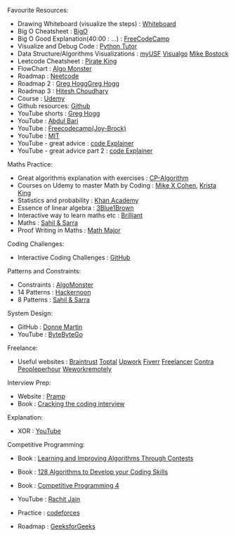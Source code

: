 Favourite Resources:

- Drawing Whiteboard (visualize the steps) : [Whiteboard](https://webwhiteboard.com/)
- Big O Cheatsheet : [BigO](https://www.bigocheatsheet.com/)
- Big O Good Explanation(40:00 : ...) : [FreeCodeCamp](https://www.youtube.com/watch?v=8hly31xKli0&t=11s&ab_channel=freeCodeCamp.org)
- Visualize and Debug Code : [Python Tutor](https://pythontutor.com)
- Data Structure/Algorithms Visualizations : [myUSF](https://www.cs.usfca.edu/~galles/visualization/)
[Visualgo](https://visualgo.net/en)
[Mike Bostock](https://bost.ocks.org/mike/)
- Leetcode Cheatsheet : [Pirate King](https://www.piratekingdom.com/leetcode/cheat-sheet)
- FlowChart : [Algo Monster](https://algo.monster/flowchart)
- Roadmap : [Neetcode](https://neetcode.io/roadmap)
- Roadmap 2 : [Greg Hogg](https://www.youtube.com/watch?v=w6eZhvzw5VE&list=LL&index=10&ab_channel=GregHogg)[Greg Hogg](https://www.youtube.com/watch?v=5rZk99AGVNc&list=LL&index=6&ab_channel=GregHogg)
- Roadmap 3 : [Hitesh Choudhary](https://www.youtube.com/watch?v=0NUKHCrk4oA&ab_channel=HiteshChoudhary)
- Course : [Udemy](https://www.udemy.com/course/data-structures-algorithms-python/?couponCode=ST13MT40224)
- Github resources: [Github](https://github.com/ashishps1/awesome-leetcode-resources?tab=readme-ov-file)
- YouTube shorts : [Greg Hogg](https://youtube.com/@GregHogg?si=-yiRrGiBHYJrenKK)
- YouTube : [Abdul Bari](https://www.youtube.com/@abdul_bari)
- YouTube : [Freecodecamp(Joy-Brock)](https://www.youtube.com/watch?v=fW_OS3LGB9Q&t=8s&ab_channel=freeCodeCamp.org)
- YouTube : [MIT](https://www.youtube.com/watch?v=ZusiKXcz_ac&t=10s)
- YouTube - great advice : [code Explainer](https://www.youtube.com/watch?v=Uq8sGebGQfk&ab_channel=codeExplainer)
- YouTube - great advice part 2 : [code Explainer](https://www.youtube.com/watch?v=_hrCX95UfDw&ab_channel=codeExplainer)


Maths Practice:

- Great algorithms explanation with exercises : [CP-Algorithm](https://cp-algorithms.com/index.html) 
- Courses on Udemy to master Math by Coding : [Mike X Cohen](https://www.udemy.com/course/math-with-python/?couponCode=ST9MT71624#reviews), [Krista King](https://www.udemy.com/course/integralcalc-algebra/?couponCode=ST9MT71624)
- Statistics and probability : [Khan Academy](https://www.khanacademy.org/math/statistics-probability)
- Essence of linear algebra : [3Blue1Brown](https://www.youtube.com/watch?v=fNk_zzaMoSs&list=PLZHQObOWTQDPD3MizzM2xVFitgF8hE_ab&ab_channel=3Blue1Brown)
- Interactive way to learn maths etc : [Brilliant](https://brilliant.org/home/)
- Maths : [Sahil & Sarra](https://www.youtube.com/watch?v=iF0I2SPk5JU&ab_channel=Sahil%26Sarra)
- Proof Writing in Maths : [Math Major](https://www.youtube.com/watch?v=45hrjCjBg2U&list=PLVMgvCDIRy1x00m7Oo9XzEkDDACeEK_m-)


Coding Challenges:

- Interactive Coding Challenges : [GitHub](https://github.com/donnemartin/interactive-coding-challenges?tab=readme-ov-file#arrays-and-strings)


Patterns and Constraints:

- Constraints : [AlgoMonster](https://www.youtube.com/watch?v=eB7SMsE6qEc&t=6s)
- 14 Patterns : [Hackernoon](https://hackernoon.com/14-patterns-to-ace-any-coding-interview-question-c5bb3357f6ed)
- 8 Patterns : [Sahil & Sarra](https://www.youtube.com/watch?v=xo7XrRVxH8Y&list=LL&index=2&t=9s&ab_channel=Sahil%26Sarra)


System Design:

- GitHub : [Donne Martin](https://github.com/donnemartin/system-design-primer)
- YouTube : [ByteByteGo](https://www.youtube.com/watch?v=lX4CrbXMsNQ&list=PLCRMIe5FDPsd0gVs500xeOewfySTsmEjf&ab_channel=ByteByteGo)


Freelance:

- Useful websites : [Braintrust](https://www.usebraintrust.com)
                    [Toptal](https://www.toptal.com)
                    [Upwork](https://www.upwork.com/)
                    [Fiverr](https://www.fiverr.com/)
                    [Freelancer](https://www.freelancer.com/)
                    [Contra](https://contra.com)
                    [Peopleperhour](https://www.peopleperhour.com)
                    [Weworkremotely](https://weworkremotely.com/)


Interview Prep:

- Website : [Pramp](https://www.pramp.com/dashboard#/)
- Book : [Cracking the coding interview](https://github.com/careercup/CtCI-6th-Edition-Python)


Explanation:

- XOR : [YouTube](https://www.youtube.com/watch?v=jblMN1BdWqE&ab_channel=sudhanshukumar)


Competitive Programming:

- Book : [Learning and Improving Algorithms Through Contests](https://www.amazon.co.uk/gp/product/3030393569/ref=ox_sc_act_title_2?smid=A3P5ROKL5A1OLE&psc=1)

- Book : [128 Algorithms to Develop your Coding Skills](https://www.amazon.co.uk/Competitive-Programming-Python-Algorithms-Develop/dp/1108716822/ref=pd_bxgy_thbs_d_sccl_1/257-6512707-8623840?pd_rd_w=EUevC&content-id=amzn1.sym.a08eede5-3393-433c-bbdb-c853fc4fd321&pf_rd_p=a08eede5-3393-433c-bbdb-c853fc4fd321&pf_rd_r=ZRFYWRNWD4MHRA3C8CGA&pd_rd_wg=nxZOn&pd_rd_r=31ac70e0-ad85-4553-9bcf-b866f5ead634&pd_rd_i=1108716822&psc=1)

- Book : [Competitive Programming 4](https://www.amazon.co.uk/COMPETITIVE-PROGRAMMING-4-BO/dp/B093K67NVN/ref=sr_1_3?crid=14Q2XA4LZQC1R&dib=eyJ2IjoiMSJ9.tMj5AY302WG8F5hZ7q-TJPsTZWz5yM4T6F20CvtH-r5trTFm1lhNxO-h77RoBSpoortZ1BtbzEKigN0SJOibkdI0F2OhXmK7EPXKjoI6ZT6hn_BlKFk91FK3Ea7zLWIfHysGVSq7SIEaguDy-79zQI9dUUcP5eZnNlsI6X7GJOCRhdW-H-DgY6P7-0XXwW2FwSwDe-stsvgrLmj2DujSD3GAbctVnsmuGYronM_pP7k.O9RrhMHDvY5B0a3QR8llNEoIMZUUVRsNympPMXOignU&dib_tag=se&keywords=competitive+programming&nsdOptOutParam=true&qid=1727044930&sprefix=competitive+programming%2Caps%2C115&sr=8-3)


- YouTube : [Rachit Jain](https://www.youtube.com/watch?v=IIKTGg5AKkY&list=PLfBJlB6T2eOuDDm9xscqMZR3nnLP5FiyN&ab_channel=RachitJain)

- Practice : [codeforces](https://codeforces.com/)

- Roadmap : [GeeksforGeeks](https://www.geeksforgeeks.org/competitive-programming-cp-handbook-with-complete-roadmap/)